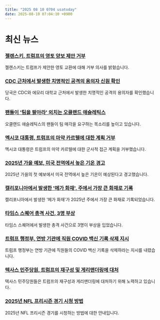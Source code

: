 ```yaml
---
title: "2025 08 10 0704 usatoday"
date: 2025-08-10 07:04:10 +0900
---
```


# 최신 뉴스

### [젤렌스키, 트럼프의 영토 양보 제안 거부](https://www.usatoday.com/story/news/world/2025/08/09/donald-trump-vladimir-putin-volodymyr-zelenskyy-ukraine-russia/85591752007/)
젤렌스키는 트럼프가 제안한 영토 교환에 대해 거부 의사를 밝혔습니다.

### [CDC 근처에서 발생한 치명적인 공격의 용의자 신원 확인](https://www.usatoday.com/story/news/nation/2025/08/09/emory-university-shooting-suspect/85589053007/)
당국은 CDC와 에모리 대학교 근처에서 발생한 치명적인 공격의 용의자를 확인했습니다.

### [팬들이 '팀을 팔아라' 외치는 오클랜드 애슬레틱스](https://www.usatoday.com/story/sports/mlb/columnist/gabe-lacques/2025/08/09/sell-the-team-oakland-athletics-fans-mlb/85585608007/)
오클랜드 애슬레틱스의 팬들이 팀 매각을 요구하는 목소리를 높이고 있습니다.

### [멕시코 대통령, 트럼프의 마약 카르텔에 대한 계획 거부](https://www.usatoday.com/story/news/politics/2025/08/09/mexico-president-trump-military/85589457007/)
멕시코 대통령은 트럼프의 마약 카르텔에 대한 군사적 접근 계획을 거부했습니다.

### [2025년 가을 예보, 미국 전역에서 높은 기온 경고](https://www.usatoday.com/story/news/weather/2025/08/09/fall-2025-forecast/85442401007/)
2025년 가을의 첫 예보에서 미국 전역에서 높은 기온이 예상된다고 경고했습니다.

### [캘리포니아에서 발생한 '메가 화재', 주에서 가장 큰 화재로 기록](https://www.usatoday.com/story/news/nation/2025/08/09/gifford-fire-california-largest-fire-2025-mega-fire/85590370007/)
캘리포니아에서 발생한 '메가 화재'가 2025년 주에서 가장 큰 화재로 기록되었습니다.

### [타임스 스퀘어 총격 사건, 3명 부상](https://www.usatoday.com/story/news/crime/2025/08/09/times-square-shooting/85589254007/)
타임스 스퀘어에서 발생한 총격 사건으로 3명이 부상을 입었습니다.

### [트럼프 행정부, 연방 기관에 직원 COVID 백신 기록 삭제 지시](https://www.usatoday.com/story/news/politics/2025/08/09/trump-covid-19-federal-workers-records/85588922007/)
트럼프 행정부는 연방 기관에 직원들의 COVID 백신 기록을 삭제하라는 지시를 내렸습니다.

### [텍사스 민주당원, 트럼프의 재구성 및 게리맨더링에 대처](https://www.usatoday.com/story/news/politics/2025/08/09/texas-democrats-trump-redistricting-gerrymandering-exodus/85524601007/)
텍사스 민주당원들은 트럼프의 재구성과 게리맨더링에 대처하기 위해 노력하고 있습니다.

### [2025년 NFL 프리시즌 경기 시청 방법](https://www.usatoday.com/story/shopping/2025/08/09/how-to-watch-live-stream-nfl-preseason-saturday-giants-bills-vikings-texans-packers-jets/85564003007/)
2025년 NFL 프리시즌 경기를 시청하는 방법에 대한 안내입니다.